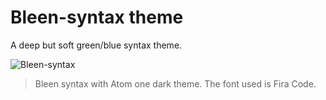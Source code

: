 # Bleen-syntax theme

A deep but soft green/blue syntax theme.

![Bleen-syntax](http://i.imgur.com/8WP67uw.png)

> Bleen syntax with Atom one dark theme. The font used is Fira Code.
